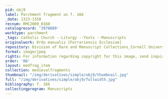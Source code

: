 ```yaml
---
pid: obj9
label: Parchment fragment on f. 166
_date: 1323-1350
recnum: RMC2009_0160
catalogrecord: '3978609'
worktype: parchment
_tags: Catholic Church --Liturgy --Texts --Manuscripts
originalwork: Ordo manualis [Ferrariensis Ecclesiae]
repository: Division of Rare and Manuscript Collections_Cornell University Library
format: image/jpeg
rights: For information regarding copyright for this image, send inquiries to rarerepro@cornell.edu
order: '08'
layout: medfrag_item
collection: medievalfragments
thumbnail: "/img/derivatives/simple/obj9/thumbnail.jpg"
full: "/img/derivatives/simple/obj9/fullwidth.jpg"
bibliography: f. 166
collectingprogram: Manuscripts
---
```

